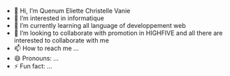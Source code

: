 - 👋 Hi, I’m Quenum Eliette Christelle Vanie 
- 👀 I’m interested in informatique
- 🌱 I’m currently learning all language of developpement web
- 💞️ I’m looking to collaborate with promotion in HIGHFIVE and all there are interested to collaborate with me
- 📫 How to reach me ...
- 😄 Pronouns: ...
- ⚡ Fun fact: ...

<!---
Vanqueen/Vanqueen is a ✨ special ✨ repository because its `README.md` (this file) appears on your GitHub profile.
You can click the Preview link to take a look at your changes.
--->
